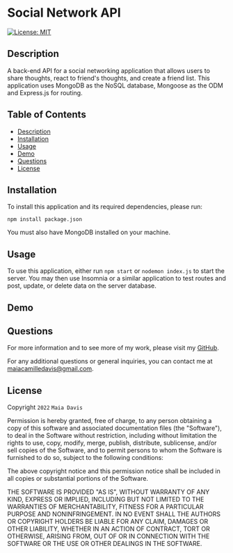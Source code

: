 # Social Network API
[![License: MIT](https://img.shields.io/badge/License-MIT-yellow.svg)](https://opensource.org/licenses/MIT)

## Description

A back-end API for a social networking application that allows users to share thoughts, react to friend's thoughts, and create a friend list. This application uses MongoDB as the NoSQL database, Mongoose as the ODM and Express.js for routing.

## Table of Contents

- [Description](#description)
- [Installation](#installation)
- [Usage](#usage)
- [Demo](#demo)
- [Questions](#questions)
- [License](#license)

## Installation

To install this application and its required dependencies, please run:
```
npm install package.json
```
You must also have MongoDB installed on your machine.

## Usage 

To use this application, either run `npm start` or `nodemon index.js` to start the server. You may then use Insomnia or a similar application to test routes and post, update, or delete data on the server database.

## Demo


## Questions

For more information and to see more of my work, please visit my [GitHub](https://github.com/maiavelli/).

For any additional questions or general inquiries, you can contact me at [maiacamilledavis@gmail.com](mailto:maiacamilledavis@gmail.com).

## License

Copyright `2022` `Maia Davis`

Permission is hereby granted, free of charge, to any person obtaining a copy of this software and associated documentation files (the "Software"), to deal in the Software without restriction, including without limitation the rights to use, copy, modify, merge, publish, distribute, sublicense, and/or sell copies of the Software, and to permit persons to whom the Software is furnished to do so, subject to the following conditions:

The above copyright notice and this permission notice shall be included in all copies or substantial portions of the Software.

THE SOFTWARE IS PROVIDED "AS IS", WITHOUT WARRANTY OF ANY KIND, EXPRESS OR IMPLIED, INCLUDING BUT NOT LIMITED TO THE WARRANTIES OF MERCHANTABILITY, FITNESS FOR A PARTICULAR PURPOSE AND NONINFRINGEMENT. IN NO EVENT SHALL THE AUTHORS OR COPYRIGHT HOLDERS BE LIABLE FOR ANY CLAIM, DAMAGES OR OTHER LIABILITY, WHETHER IN AN ACTION OF CONTRACT, TORT OR OTHERWISE, ARISING FROM, OUT OF OR IN CONNECTION WITH THE SOFTWARE OR THE USE OR OTHER DEALINGS IN THE SOFTWARE.
